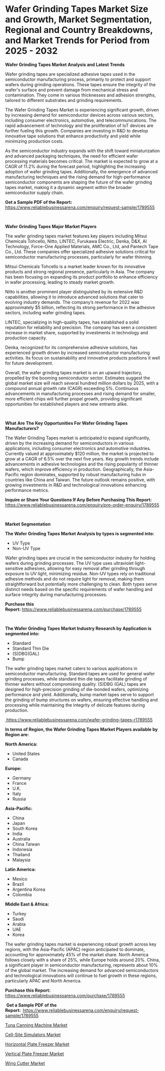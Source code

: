 <p><h1>Wafer Grinding Tapes Market Size and Growth, Market Segmentation, Regional and Country Breakdowns, and Market Trends for Period from 2025 -  2032</h1></p><p><strong>Wafer Grinding Tapes Market Analysis and Latest Trends</strong></p>
<p><p>Wafer grinding tapes are specialized adhesive tapes used in the semiconductor manufacturing process, primarily to protect and support wafers during grinding operations. These tapes ensure the integrity of the wafer's surface and prevent damage from mechanical stress and contamination. They come in various thicknesses and adhesion strengths, tailored to different substrates and grinding requirements.</p><p>The Wafer Grinding Tapes Market is experiencing significant growth, driven by increasing demand for semiconductor devices across various sectors, including consumer electronics, automotive, and telecommunications. The rapid advancement of technology and the proliferation of IoT devices are further fueling this growth. Companies are investing in R&D to develop innovative tape solutions that enhance productivity and yield while minimizing production costs.</p><p>As the semiconductor industry expands with the shift toward miniaturization and advanced packaging techniques, the need for efficient wafer processing materials becomes critical. The market is expected to grow at a CAGR of 11.2% during the forecast period, highlighting the increasing adoption of wafer grinding tapes. Additionally, the emergence of advanced manufacturing techniques and the rising demand for high-performance semiconductor components are shaping the future of the wafer grinding tapes market, making it a dynamic segment within the broader semiconductor supply chain.</p></p>
<p><strong>Get a Sample PDF of the Report:&nbsp;</strong> <a href="https://www.reliablebusinessarena.com/enquiry/request-sample/1789555?utm_campaign=3024&utm_medium=2&utm_source=Github&utm_content=ia&utm_term=25032025&utm_id=wafer-grinding-tapes">https://www.reliablebusinessarena.com/enquiry/request-sample/1789555</a></p>
<p>&nbsp;</p>
<p><strong>Wafer Grinding Tapes Major Market Players</strong></p>
<p><p>The wafer grinding tapes market features key players including Mitsui Chemicals Tohcello, Nitto, LINTEC, Furukawa Electric, Denka, D&X, AI Technology, Force-One Applied Materials, AMC Co., Ltd, and Pantech Tape Co., Ltd. These companies offer specialized adhesive solutions critical for semiconductor manufacturing processes, particularly for wafer thinning.</p><p>Mitsui Chemicals Tohcello is a market leader known for its innovative products and strong regional presence, particularly in Asia. The company has been focusing on expanding its product portfolio to enhance efficiency in wafer processing, leading to steady market growth.</p><p>Nitto is another prominent player distinguished by its extensive R&D capabilities, allowing it to introduce advanced solutions that cater to evolving industry demands. The company’s revenue for 2022 was approximately $5 billion, reflecting its strong performance in the adhesive sectors, including wafer grinding tapes.</p><p>LINTEC, specializing in high-quality tapes, has established a solid reputation for reliability and precision. The company has seen a consistent increase in market share, supported by investments in technology and production capacity.</p><p>Denka, recognized for its comprehensive adhesive solutions, has experienced growth driven by increased semiconductor manufacturing activities. Its focus on sustainability and innovative products positions it well for future development.</p><p>Overall, the wafer grinding tapes market is on an upward trajectory, propelled by the booming semiconductor sector. Estimates suggest the global market size will reach several hundred million dollars by 2025, with a compound annual growth rate (CAGR) exceeding 5%. Continuous advancements in manufacturing processes and rising demand for smaller, more efficient chips will further propel growth, providing significant opportunities for established players and new entrants alike.</p></p>
<p>&nbsp;</p>
<p><strong>What Are The Key Opportunities For Wafer Grinding Tapes Manufacturers?</strong></p>
<p><p>The Wafer Grinding Tapes market is anticipated to expand significantly, driven by the increasing demand for semiconductors in various applications, including consumer electronics and automotive industries. Currently valued at approximately $120 million, the market is projected to grow at a CAGR of 6.5% over the next five years. Key growth trends include advancements in adhesive technologies and the rising popularity of thinner wafers, which improve efficiency in production. Geographically, the Asia-Pacific region dominates, supported by robust manufacturing hubs in countries like China and Taiwan. The future outlook remains positive, with growing investments in R&D and technological innovations enhancing performance metrics.</p></p>
<p><strong>Inquire or Share Your Questions If Any Before Purchasing This Report:</strong> <a href="https://www.reliablebusinessarena.com/enquiry/pre-order-enquiry/1789555?utm_campaign=3024&utm_medium=2&utm_source=Github&utm_content=ia&utm_term=25032025&utm_id=wafer-grinding-tapes">https://www.reliablebusinessarena.com/enquiry/pre-order-enquiry/1789555</a></p>
<p>&nbsp;</p>
<p><strong>Market Segmentation</strong></p>
<p><strong>The Wafer Grinding Tapes Market Analysis by types is segmented into:</strong></p>
<p><ul><li>UV Type</li><li>Non-UV Type</li></ul></p>
<p><p>Wafer grinding tapes are crucial in the semiconductor industry for holding wafers during grinding processes. The UV type uses ultraviolet light-sensitive adhesives, allowing for easy removal after grinding through exposure to UV light, minimizing residue. Non-UV types rely on traditional adhesive methods and do not require light for removal, making them straightforward but potentially more challenging to clean. Both types serve distinct needs based on the specific requirements of wafer handling and surface integrity during manufacturing processes.</p></p>
<p><strong>Purchase this Report:&nbsp;</strong><a href="https://www.reliablebusinessarena.com/purchase/1789555?utm_campaign=3024&utm_medium=2&utm_source=Github&utm_content=ia&utm_term=25032025&utm_id=wafer-grinding-tapes">https://www.reliablebusinessarena.com/purchase/1789555</a></p>
<p>&nbsp;</p>
<p><strong>The Wafer Grinding Tapes Market Industry Research by Application is segmented into:</strong></p>
<p><ul><li>Standard</li><li>Standard Thin Die</li><li>(S)DBG(GAL)</li><li>Bump</li></ul></p>
<p><p>The wafer grinding tapes market caters to various applications in semiconductor manufacturing. Standard tapes are used for general wafer grinding processes, while standard thin die tapes facilitate grinding of thinner wafers without compromising quality. (S)DBG (GAL) tapes are designed for high-precision grinding of die-bonded wafers, optimizing performance and yield. Additionally, bump market tapes serve to support the grinding of bump structures on wafers, ensuring effective handling and processing while maintaining the integrity of delicate features during production.</p></p>
<p><a href="https://www.reliablebusinessarena.com/wafer-grinding-tapes-r1789555?utm_campaign=3024&utm_medium=2&utm_source=Github&utm_content=ia&utm_term=25032025&utm_id=wafer-grinding-tapes">&nbsp;https://www.reliablebusinessarena.com/wafer-grinding-tapes-r1789555</a></p>
<p><strong>In terms of Region, the Wafer Grinding Tapes Market Players available by Region are:</strong></p>
<p>
    <p> <strong> North America: </strong>
        <ul>
            <li>United States</li>
            <li>Canada</li>
        </ul>
        </p> 
    <p> <strong> Europe: </strong>
        <ul>
            <li>Germany</li>
            <li>France</li>
            <li>U.K.</li>
            <li>Italy</li>
            <li>Russia</li>
        </ul>
        </p> 
    <p> <strong> Asia-Pacific: </strong>
        <ul>
            <li>China</li>
            <li>Japan</li>
            <li>South Korea</li>
            <li>India</li>
            <li>Australia</li>
            <li>China Taiwan</li>
            <li>Indonesia</li>
            <li>Thailand</li>
            <li>Malaysia</li>
        </ul>
        </p> 
    <p> <strong> Latin America: </strong>
        <ul>
            <li>Mexico</li>
            <li>Brazil</li>
            <li>Argentina Korea</li>
            <li>Colombia</li>
        </ul>
        </p> 
    <p> <strong> Middle East & Africa: </strong>
        <ul>
            <li>Turkey</li>
            <li>Saudi</li>
            <li>Arabia</li>
            <li>UAE</li>
            <li>Korea</li>
        </ul>
    </p>
    </p>
<p><p>The wafer grinding tapes market is experiencing robust growth across key regions, with the Asia-Pacific (APAC) region anticipated to dominate, accounting for approximately 45% of the market share. North America follows closely with a share of 25%, while Europe holds around 20%. China, a significant player in semiconductor manufacturing, represents about 10% of the global market. The increasing demand for advanced semiconductors and technological innovations will continue to fuel growth in these regions, particularly APAC and North America.</p></p>
<p><strong>Purchase this Report: </strong><a href="https://www.reliablebusinessarena.com/purchase/1789555?utm_campaign=3024&utm_medium=2&utm_source=Github&utm_content=ia&utm_term=25032025&utm_id=wafer-grinding-tapes">https://www.reliablebusinessarena.com/purchase/1789555</a></p>
<p>&nbsp;<strong>Get a Sample PDF of the Report:&nbsp;&nbsp;</strong><a href="https://www.reliablebusinessarena.com/enquiry/request-sample/1789555?utm_campaign=3024&utm_medium=2&utm_source=Github&utm_content=ia&utm_term=25032025&utm_id=wafer-grinding-tapes">https://www.reliablebusinessarena.com/enquiry/request-sample/1789555</a></p>
<p><strong></strong></p>
<p><p><a href="https://www.linkedin.com/pulse/tuna-canning-machine-market-size-expanding-rapidly-annual-obm8f?utm_campaign=3024&utm_medium=2&utm_source=Github&utm_content=ia&utm_term=25032025&utm_id=wafer-grinding-tapes">Tuna Canning Machine Market</a></p><p><a href="https://github.com/amoakuolaopa/Market-Research-Report-List-1/blob/main/cell-site-simulators-market.md?utm_campaign=3024&utm_medium=2&utm_source=Github&utm_content=ia&utm_term=25032025&utm_id=wafer-grinding-tapes">Cell-Site Simulators Market</a></p><p><a href="https://www.linkedin.com/pulse/comprehensive-analysis-horizontal-plate-freezer-market-4tbpf?utm_campaign=3024&utm_medium=2&utm_source=Github&utm_content=ia&utm_term=25032025&utm_id=wafer-grinding-tapes">Horizontal Plate Freezer Market</a></p><p><a href="https://www.linkedin.com/pulse/vertical-plate-freezer-industry-analysis-report-market-size-p7ajf?utm_campaign=3024&utm_medium=2&utm_source=Github&utm_content=ia&utm_term=25032025&utm_id=wafer-grinding-tapes">Vertical Plate Freezer Market</a></p><p><a href="https://www.linkedin.com/pulse/providing-industry-analysis-andforecasts-between-2025-2032-forthe-iatqf?utm_campaign=3024&utm_medium=2&utm_source=Github&utm_content=ia&utm_term=25032025&utm_id=wafer-grinding-tapes">Wing Cutter Market</a></p></p>